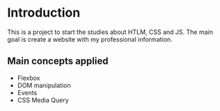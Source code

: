 # Introduction

This is a project to start the studies about HTLM, CSS and JS.
The main goal is create a website with my professional information.


## Main concepts applied


- Flexbox
- DOM manipulation
- Events
- CSS Media Query